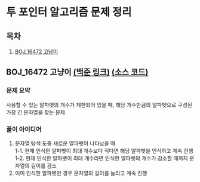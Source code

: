 # 투 포인터 알고리즘 문제 정리

## 목차

1. [BOJ_16472 고냥이](#BOJ_16472-고냥이)

## BOJ_16472 고냥이 [(백준 링크)](https://www.acmicpc.net/problem/16472) [(소스 코드)](https://github.com/rldnjs7723/CodingTest/blob/main/BOJ/16000/Main_16472.java)

### 문제 요약

사용할 수 있는 알파벳의 개수가 제한되어 있을 때, 해당 개수만큼의 알파벳으로 구성된 가장 긴 문자열을 찾는 문제

### 풀이 아이디어

1. 문자열 탐색 도중 새로운 알파벳이 나타났을 때  
   1-1. 현재 인식한 알파벳이 최대 개수보다 적다면 해당 알파벳을 인식하고 계속 진행  
   1-2. 현재 인식한 알파벳이 최대 개수라면 인식한 알파벳의 개수가 감소할 때까지 문자열의 길이를 감소
2. 이미 인식한 알파벳인 경우 문자열의 길이를 늘리고 계속 진행
